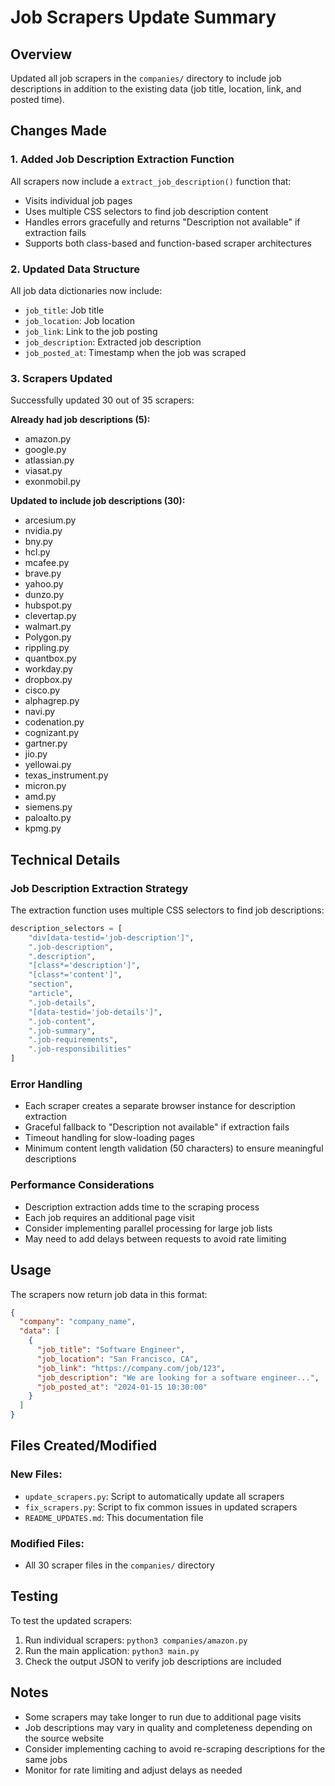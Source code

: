 # Job Scrapers Update Summary

## Overview
Updated all job scrapers in the `companies/` directory to include job descriptions in addition to the existing data (job title, location, link, and posted time).

## Changes Made

### 1. Added Job Description Extraction Function
All scrapers now include a `extract_job_description()` function that:
- Visits individual job pages
- Uses multiple CSS selectors to find job description content
- Handles errors gracefully and returns "Description not available" if extraction fails
- Supports both class-based and function-based scraper architectures

### 2. Updated Data Structure
All job data dictionaries now include:
- `job_title`: Job title
- `job_location`: Job location
- `job_link`: Link to the job posting
- `job_description`: Extracted job description
- `job_posted_at`: Timestamp when the job was scraped

### 3. Scrapers Updated
Successfully updated 30 out of 35 scrapers:

**Already had job descriptions (5):**
- amazon.py
- google.py
- atlassian.py
- viasat.py
- exonmobil.py

**Updated to include job descriptions (30):**
- arcesium.py
- nvidia.py
- bny.py
- hcl.py
- mcafee.py
- brave.py
- yahoo.py
- dunzo.py
- hubspot.py
- clevertap.py
- walmart.py
- Polygon.py
- rippling.py
- quantbox.py
- workday.py
- dropbox.py
- cisco.py
- alphagrep.py
- navi.py
- codenation.py
- cognizant.py
- gartner.py
- jio.py
- yellowai.py
- texas_instrument.py
- micron.py
- amd.py
- siemens.py
- paloalto.py
- kpmg.py

## Technical Details

### Job Description Extraction Strategy
The extraction function uses multiple CSS selectors to find job descriptions:
```python
description_selectors = [
    "div[data-testid='job-description']",
    ".job-description",
    ".description",
    "[class*='description']",
    "[class*='content']",
    "section",
    "article",
    ".job-details",
    "[data-testid='job-details']",
    ".job-content",
    ".job-summary",
    ".job-requirements",
    ".job-responsibilities"
]
```

### Error Handling
- Each scraper creates a separate browser instance for description extraction
- Graceful fallback to "Description not available" if extraction fails
- Timeout handling for slow-loading pages
- Minimum content length validation (50 characters) to ensure meaningful descriptions

### Performance Considerations
- Description extraction adds time to the scraping process
- Each job requires an additional page visit
- Consider implementing parallel processing for large job lists
- May need to add delays between requests to avoid rate limiting

## Usage

The scrapers now return job data in this format:
```json
{
  "company": "company_name",
  "data": [
    {
      "job_title": "Software Engineer",
      "job_location": "San Francisco, CA",
      "job_link": "https://company.com/job/123",
      "job_description": "We are looking for a software engineer...",
      "job_posted_at": "2024-01-15 10:30:00"
    }
  ]
}
```

## Files Created/Modified

### New Files:
- `update_scrapers.py`: Script to automatically update all scrapers
- `fix_scrapers.py`: Script to fix common issues in updated scrapers
- `README_UPDATES.md`: This documentation file

### Modified Files:
- All 30 scraper files in the `companies/` directory

## Testing

To test the updated scrapers:
1. Run individual scrapers: `python3 companies/amazon.py`
2. Run the main application: `python3 main.py`
3. Check the output JSON to verify job descriptions are included

## Notes

- Some scrapers may take longer to run due to additional page visits
- Job descriptions may vary in quality and completeness depending on the source website
- Consider implementing caching to avoid re-scraping descriptions for the same jobs
- Monitor for rate limiting and adjust delays as needed
